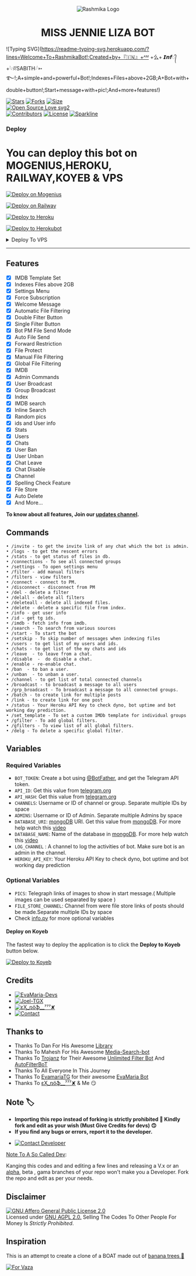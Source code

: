 <p align="center">
  <img src="https://telegra.ph/file/e340709dcf81e5094a69f.jpg" alt="Rashmika Logo">
</p>
<h1 align="center">
  <b>MISS JENNIE LIZA BOT </b>
</h1>

![Typing SVG](https://readme-typing-svg.herokuapp.com/?lines=Welcome+To+RashmikaBot!;Created+by+『🇮🇳』+ᴬᴹ +么+ 𝙄𝙣𝙛᭄ +𓆩⛦⃕‌SABITH𓆪➳࿐!;A+simple+and+powerful+Bot!;Indexes+Files+above+2GB;A+Bot+with+double+button!;Start+message+with+pic!;And+more+features!)
</p>

[![Stars](https://img.shields.io/github/stars/MyBotzz/RashmikaBot?style=flat-square&color=yellow)](https://github.com/MyBotzz/RashmikaBot/stargazers)
[![Forks](https://img.shields.io/github/forks/MyBotzz/RashmikaBot?style=flat-square&color=orange)](https://github.com/MyBotzz/RashmikaBot/fork)
[![Size](https://img.shields.io/github/repo-size/MyBotzz/RashmikaBot?style=flat-square&color=green)](https://github.com/MyBotzz/RashmikaBot/)   
[![Open Source Love svg2](https://badges.frapsoft.com/os/v2/open-source.svg?v=103)](https://github.com/MyBotzz/RashmikaBot)   
[![Contributors](https://img.shields.io/github/contributors/MyBotzz/RashmikaBot?style=flat-square&color=green)](https://github.com/MyBotzz/RashmikaBot/graphs/contributors)
[![License](https://img.shields.io/badge/License-AGPL-blue)](https://github.com/MyBotzz/RashmikaBot/blob/main/LICENSE)
[![Sparkline](https://stars.medv.io/MyBotzz/RashmikaBot.svg)](https://stars.medv.io/MyBotzz/RashmikaBot)

### Deploy
# You can deploy this bot on MOGENIUS,HEROKU, RAILWAY,KOYEB & VPS
[![Deploy on Mogenius](https://telegra.ph/file/d824b54bf37a407b10fb4.jpg)](https://studio.mogenius.com/studio/cloud-space/add-cloud-space)
 
[![Deploy on Railway](https://railway.app/button.svg)](https://railway.app/new/template/TKLYA7)

[![Deploy to Heroku](https://www.herokucdn.com/deploy/button.svg)](https://heroku.com/deploy?template=https://github.com/MyBotzz/RashmikaBot)

[![Deploy to Herokubot](https://www.herokucdn.com/deploy/button.svg)](https://telegram.dog/XTZ_HerokuBot?start=Sm9lbGtiL0RRLXRoZS1maWxlLWRvbm9yIG1hc3Rlcg)

<details><summary>Deploy To VPS</summary>
<p>
<pre>
git clone https://github.com/MyBotzz/RashmikaBot
# Install Packages
pip3 install -U -r requirements.txt
Edit info.py with variables as given below then run bot
python3 bot.py
</pre>
</p>
</details>

<hr>

## Features
- [x] IMDB Template Set
- [x] Indexes Files above 2GB
- [x] Settings Menu
- [x] Force Subscription
- [x] Welcome Message
- [x] Automatic File Filtering
- [x] Double Filter Button
- [x] Single Filter Button
- [x] Bot PM File Send Mode
- [x] Auto File Send
- [x] Forward Restriction
- [x] File Protect
- [x] Manual File Filtering
- [x] Global File Filtering
- [x] IMDB
- [x] Admin Commands
- [x] User Broadcast
- [x] Group Broadcast
- [x] Index
- [x] IMDB search
- [x] Inline Search
- [x] Random pics
- [x] ids and User info 
- [x] Stats
- [x] Users
- [x] Chats
- [x] User Ban
- [x] User Unban
- [x] Chat Leave
- [x] Chat Disable
- [x] Channel
- [x] Spelling Check Feature
- [x] File Store
- [x] Auto Delete
- [x] And More...

<b>To know about all features, Join our <a href='https://telegram.me/RashmikaUpdates'>updates channel</a>.</b>

## Commands
```
• /invite - to get the invite link of any chat which the bot is admin.
• /logs - to get the rescent errors
• /stats - to get status of files in db.
• /connections - To see all connected groups
• /settings - To open settings menu
• /filter - add manual filters
• /filters - view filters
• /connect - connect to PM.
• /disconnect - disconnect from PM
• /del - delete a filter
• /delall - delete all filters
• /deleteall - delete all indexed files.
• /delete - delete a specific file from index.
• /info - get user info
• /id - get tg ids.
• /imdb - fetch info from imdb.
• /search - To search from various sources
• /start - To start the bot
• /setskip - To skip number of messages when indexing files
• /users - to get list of my users and ids.
• /chats - to get list of the my chats and ids 
• /leave  - to leave from a chat.
• /disable  -  do disable a chat.
• /enable - re-enable chat.
• /ban  - to ban a user.
• /unban  - to unban a user.
• /channel - to get list of total connected channels
• /broadcast - to broadcast a message to all users
• /grp_broadcast - To broadcast a message to all connected groups.
• /batch - to create link for multiple posts
• /link - to create link for one post
• /status - Your Heroku API Key to check dyno, bot uptime and bot working day prediction.
• /set_template - To set a custom IMDb template for individual groups
• /gfilter - To add global filters.
• /gfilters - To view list of all global filters.
• /delg - To delete a specific global filter.
```

## Variables

### Required Variables
* `BOT_TOKEN`: Create a bot using [@BotFather](https://telegram.dog/BotFather), and get the Telegram API token.
* `API_ID`: Get this value from [telegram.org](https://my.telegram.org/apps)
* `API_HASH`: Get this value from [telegram.org](https://my.telegram.org/apps)
* `CHANNELS`: Username or ID of channel or group. Separate multiple IDs by space
* `ADMINS`: Username or ID of Admin. Separate multiple Admins by space
* `DATABASE_URI`: [mongoDB](https://www.mongodb.com) URI. Get this value from [mongoDB](https://www.mongodb.com). For more help watch this [video](https://youtu.be/1G1XwEOnxxo)
* `DATABASE_NAME`: Name of the database in [mongoDB](https://www.mongodb.com). For more help watch this [video](https://youtu.be/1G1XwEOnxxo)
* `LOG_CHANNEL` : A channel to log the activities of bot. Make sure bot is an admin in the channel.
* `HEROKU_API_KEY`: Your Heroku API Key to check dyno, bot uptime and bot working day prediction
### Optional Variables
* `PICS`: Telegraph links of images to show in start message.( Multiple images can be used separated by space )
* `FILE_STORE_CHANNEL`: Channel from were file store links of posts should be made.Separate multiple IDs by space
* Check [info.py](https://github.com/MyBotzz/RashmikaBot/blob/master/info.py) for more optional variables

#### Deploy on Koyeb

The fastest way to deploy the application is to click the **Deploy to Koyeb** button below.

[![Deploy to Koyeb](https://www.koyeb.com/static/images/deploy/button.svg)](https://app.koyeb.com/deploy?type=git&repository=github.com/Joelkb/DQ-The-FIle-Donor&branch=koyeb&name=dqthefiledonor)




## Credits 
* [![EvaMaria-Devs](https://img.shields.io/static/v1?label=EvaMaria&message=devs&color=critical)](https://telegram.dog/EvaMariaDevs)
* [![Joel-TGX](https://img.shields.io/static/v1?label=Jᴏᴇʟ+ᠰ+TɢX&message=Github&color=critical)](https://github.com/Joelkb)
* [![ɛӼ_ռöֆ__⁷⁷⁷✘](https://img.shields.io/static/v1?label=ɛӼ_ռöֆ__⁷⁷⁷✘&message=Github&color=critical)](https://github.com/MyBotzz)
* [![Contact](https://img.shields.io/static/v1?label=Contact+Developer&message=On+Telegram&color=critical)](https://telegram.me/AFxSU)

## Thanks to 
 - Thanks To Dan For His Awesome [Library](https://github.com/pyrogram/pyrogram)
 - Thanks To Mahesh For His Awesome [Media-Search-bot](https://github.com/Mahesh0253/Media-Search-bot)
 - Thanks To [Trojanz](https://github.com/trojanzhex) for Their Awesome [Unlimited Filter Bot](https://github.com/TroJanzHEX/Unlimited-Filter-Bot) And [AutoFilterBoT](https://github.com/trojanzhex/auto-filter-bot)
 - Thanks To All Everyone In This Journey
 - Thanks To [EvamariaTG](https://raw.githubusercontent.com/EvamariaTG) for their awesome [EvaMaria Bot](https://raw.githubusercontent.com/EvamariaTG/EvaMaria)
 - Thanks To [
ɛӼ_ռöֆ__⁷⁷⁷✘](https://github.com/MyBotzz) & Me 😏

## Note 🏷️
 - <b>Importing this repo instead of forking is strictly prohibited 🚫 Kindly fork and edit as your wish (Must Give Credits for devs) 🙃</b>
 - <b>If you find any bugs or errors, report it to the developer.</b>
* [![Contact Developer](https://img.shields.io/static/v1?label=Contact+Developer&message=On+Telegram&color=critical)](https://telegram.me/AFxSU)

[Note To A So Called Dev](https://telegram.dog/subin_works/203): 

Kanging this codes and and editing a few lines and releasing a V.x  or an [alpha](https://telegram.dog/subin_works/204), beta , gama branches of your repo won't make you a Developer.
Fork the repo and edit as per your needs.

## Disclaimer
[![GNU Affero General Public License 2.0](https://www.gnu.org/graphics/agplv3-155x51.png)](https://www.gnu.org/licenses/agpl-3.0.en.html#header)    
Licensed under [GNU AGPL 2.0.](https://github.com/EvamariaTG/evamaria/blob/master/LICENSE)
Selling The Codes To Other People For Money Is *Strictly Prohibited*.

## Inspiration
This is an attempt to create a clone of a BOAT made out of [banana trees 🌳](https://telegram.dog/GetTGLink/4187)

[![For Vaza](https://telegra.ph/file/b652d4bec083139077fad.jpg)](https://telegra.ph/file/98342dc186fd7484cba91.mp4 "Oru Kootam Vazhakalk samarpikkunnu")
